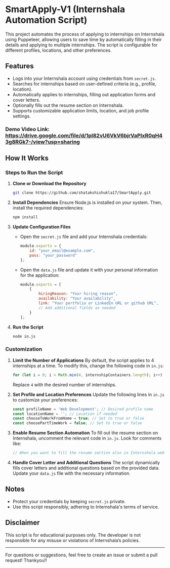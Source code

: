 # SmartApply-V1 (Internshala Automation Script)
This project automates the process of applying to internships on Internshala using Puppeteer, allowing users to save time by automatically filling in their details and applying to multiple internships. The script is configurable for different profiles, locations, and other preferences.

## Features
- Logs into your Internshala account using credentials from `secret.js`.
- Searches for internships based on user-defined criteria (e.g., profile, location).
- Automatically applies to internships, filling out application forms and cover letters.
- Optionally fills out the resume section on Internshala.
- Supports customizable application limits, location, and job profile settings.

### Demo Video Link: <a>https://drive.google.com/file/d/1pl82vU6VkV6bjrVaPIxR0qH43g8RGk7-/view?usp=sharing</a>

## How It Works

### Steps to Run the Script
1. **Clone or Download the Repository**
   ```bash
   git clone https://github.com/shatakshishukla17/SmartApply.git

   ```

2. **Install Dependencies**
   Ensure Node.js is installed on your system. Then, install the required dependencies:
   ```bash
   npm install
   ```

3. **Update Configuration Files**
   - Open the `secret.js` file and add your Internshala credentials:
     ```javascript
     module.exports = {
         id: "your_email@example.com",
         pass: "your_password"
     };
     ```
   - Open the `data.js` file and update it with your personal information for the application:
     ```javascript
     module.exports = [
         {
             hiringReason: "Your hiring reason",
             availability: "Your availability",
             link: "Your portfolio or LinkedIn URL or github URL",
             // Add additional fields as needed
         }
     ];
     ```

4. **Run the Script**
   ```bash
   node in.js
   ```

### Customization
1. **Limit the Number of Applications**
   By default, the script applies to 4 internships at a time. To modify this, change the following code in `in.js`:
   ```javascript
   for (let i = 0; i < Math.min(4, internshipContainers.length); i++) {
   ```
   Replace `4` with the desired number of internships.

2. **Set Profile and Location Preferences**
   Update the following lines in `in.js` to customize your preferences:
   ```javascript
   const profileName = 'Web Development'; // Desired profile name
   const locationName = ''; // Location if needed
   const chooseToWorkFromHome = true; // Set to true or false
   const choosePartTimeWork = false; // Set to true or false
   ```

3. **Enable Resume Section Automation**
   To fill out the resume section on Internshala, uncomment the relevant code in `in.js`. Look for comments like:
   ```javascript
   // When you want to fill the resume section also in Internshala website use this code:
   ```

4. **Handle Cover Letter and Additional Questions**
   The script dynamically fills cover letters and additional questions based on the provided data. Update your `data.js` file with the necessary information.

## Notes
- Protect your credentials by keeping `secret.js` private.
- Use this script responsibly, adhering to Internshala's terms of service.

## Disclaimer
This script is for educational purposes only. The developer is not responsible for any misuse or violations of Internshala’s policies.

---
For questions or suggestions, feel free to create an issue or submit a pull request!
Thankyou!!
